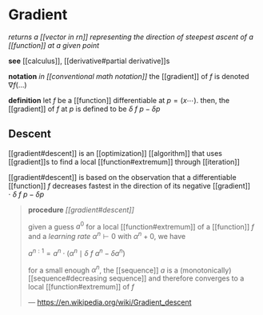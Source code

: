 # Gradient

_returns a [[vector in rn]] representing the direction of steepest ascent of a [[function]] at a given point_

**see** [[calculus]], [[derivative#partial derivative]]s

**notation** _in [[conventional math notation]]_ the [[gradient]] of $f$ is denoted $\nabla f(\dots)$

**definition** let $f$ be a [[function]] differentiable at $p = (x \cdots)$. then, the [[gradient]] of $f$ at $p$ is defined to be $\delta\ f\ p - \delta p$

## Descent

[[gradient#descent]] is an [[optimization]] [[algorithm]] that uses [[gradient]]s to find a local [[function#extremum]] through [[iteration]]

[[gradient#descent]] is based on the observation that a differentiable [[function]] $f$ decreases fastest in the direction of its negative [[gradient]] $\cdot\ \delta\ f\ p - \delta p$

> **procedure** _[[gradient#descent]]_
>
> given a guess $a^0$ for a local [[function#extremum]] of a [[function]] $f$ and a _learning rate_ $\alpha^n \vdash 0$ with $\alpha^n + 0$, we have
>
> $a^{n : 1} = a^n \cdot (\alpha^n \mid \delta\ f\ a^n - \delta a^n)$
>
> for a small enough $\alpha^n$, the [[sequence]] $a$ is a (monotonically) [[sequence#decreasing sequence]] and therefore converges to a local [[function#extremum]] of $f$
>
> &mdash; <https://en.wikipedia.org/wiki/Gradient_descent>
